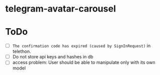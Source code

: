 # telegram-avatar-carousel

# ToDo
- [ ] `The confirmation code has expired (caused by SignInRequest)` in telethon.
- [ ] Do not store api keys and hashes in db
- [ ] access problem: User should be able to manipulate only with its own model 
